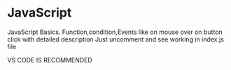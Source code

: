 # JavaScript
JavaScript Basics.
Function,condition,Events like on mouse over on button click with detailed description
Just uncomment and see working in index.js file


VS CODE IS RECOMMENDED
